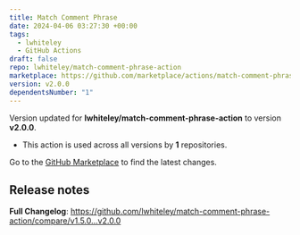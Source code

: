 ```yaml
---
title: Match Comment Phrase
date: 2024-04-06 03:27:30 +00:00
tags:
  - lwhiteley
  - GitHub Actions
draft: false
repo: lwhiteley/match-comment-phrase-action
marketplace: https://github.com/marketplace/actions/match-comment-phrase
version: v2.0.0
dependentsNumber: "1"
---
```



Version updated for **lwhiteley/match-comment-phrase-action** to version **v2.0.0**.
- This action is used across all versions by **1** repositories.

Go to the [GitHub Marketplace](https://github.com/marketplace/actions/match-comment-phrase) to find the latest changes.

## Release notes

**Full Changelog**: https://github.com/lwhiteley/match-comment-phrase-action/compare/v1.5.0...v2.0.0
